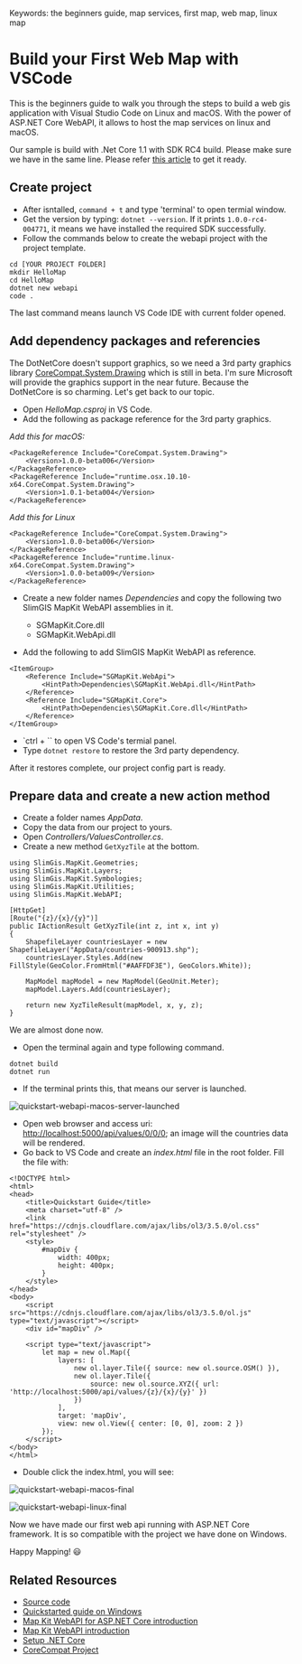 Keywords:   the beginners guide, map services, first map, web map, linux map

# Build your First Web Map with VSCode

<desc>This is the beginners guide to walk you through the steps to build a web gis application with Visual Studio Code on Linux and macOS. With the power of ASP.NET Core WebAPI, it allows to host the map services on linux and macOS.</desc>

Our sample is build with .Net Core 1.1 with SDK RC4 build. Please make sure we have in the same line. Please refer [this article](https://github.com/dotnet/core/blob/master/release-notes/download-archives/rc4-download.md) to get it ready.

## Create project

- After isntalled, `command + t` and type 'terminal' to open termial window.
- Get the version by typing: `dotnet --version`. If it prints `1.0.0-rc4-004771`, it means we have installed the required SDK successfully.
- Follow the commands below to create the webapi project with the project template.

```
cd [YOUR PROJECT FOLDER]
mkdir HelloMap
cd HelloMap
dotnet new webapi
code .
```

The last command means launch VS Code IDE with current folder opened.

## Add dependency packages and referencies

The DotNetCore doesn't support graphics, so we need a 3rd party graphics library [CoreCompat.System.Drawing](https://github.com/CoreCompat/CoreCompat) which is still in beta. I'm sure Microsoft will provide the graphics support in the near future. Because the DotNetCore is so charming. Let's get back to our topic.

- Open *HelloMap.csproj* in VS Code.
- Add the following as package reference for the 3rd party graphics.

*Add this for macOS:*

```
<PackageReference Include="CoreCompat.System.Drawing">
    <Version>1.0.0-beta006</Version>
</PackageReference>    
<PackageReference Include="runtime.osx.10.10-x64.CoreCompat.System.Drawing">
    <Version>1.0.1-beta004</Version>
</PackageReference>
```

*Add this for Linux*

```
<PackageReference Include="CoreCompat.System.Drawing">
    <Version>1.0.0-beta006</Version>
</PackageReference>    
<PackageReference Include="runtime.linux-x64.CoreCompat.System.Drawing">
    <Version>1.0.0-beta009</Version>
</PackageReference>
```

- Create a new folder names *Dependencies* and copy the following two SlimGIS MapKit WebAPI assemblies in it.

    - SGMapKit.Core.dll
    - SGMapKit.WebApi.dll
    
- Add the following to add SlimGIS MapKit WebAPI as reference.

```
<ItemGroup>
    <Reference Include="SGMapKit.WebApi">
        <HintPath>Dependencies\SGMapKit.WebApi.dll</HintPath>
    </Reference>
    <Reference Include="SGMapKit.Core">
        <HintPath>Dependencies\SGMapKit.Core.dll</HintPath>
    </Reference>
</ItemGroup>
```

- `ctrl + \`` to open VS Code's termial panel.
- Type `dotnet restore` to restore the 3rd party dependency.

After it restores complete, our project config part is ready.

## Prepare data and create a new action method

- Create a folder names *AppData*.
- Copy the data from our project to yours.
- Open *Controllers/ValuesController.cs*.
- Create a new method `GetXyzTile` at the bottom.

```
using SlimGis.MapKit.Geometries;
using SlimGis.MapKit.Layers;
using SlimGis.MapKit.Symbologies;
using SlimGis.MapKit.Utilities;
using SlimGis.MapKit.WebAPI;
```

```
[HttpGet]
[Route("{z}/{x}/{y}")]
public IActionResult GetXyzTile(int z, int x, int y)
{
    ShapefileLayer countriesLayer = new ShapefileLayer("AppData/countries-900913.shp");
    countriesLayer.Styles.Add(new FillStyle(GeoColor.FromHtml("#AAFFDF3E"), GeoColors.White));

    MapModel mapModel = new MapModel(GeoUnit.Meter);
    mapModel.Layers.Add(countriesLayer);

    return new XyzTileResult(mapModel, x, y, z);
}
```

We are almost done now.
- Open the terminal again and type following command. 
```
dotnet build
dotnet run
```
- If the terminal prints this, that means our server is launched.

![quickstart-webapi-macos-server-launched](http://i1.piimg.com/567571/1b8995190881dc23.png)
 
- Open web browser and access uri: [http://localhost:5000/api/values/0/0/0](http://localhost:5000/api/values/0/0/0); an image will the countries data will be rendered.
- Go back to VS Code and create an *index.html* file in the root folder. Fill the file with:

```
<!DOCTYPE html>
<html>
<head>
    <title>Quickstart Guide</title>
    <meta charset="utf-8" />
    <link href="https://cdnjs.cloudflare.com/ajax/libs/ol3/3.5.0/ol.css" rel="stylesheet" />
    <style>
        #mapDiv {
            width: 400px;
            height: 400px;
        }
    </style>
</head>
<body>
    <script src="https://cdnjs.cloudflare.com/ajax/libs/ol3/3.5.0/ol.js" type="text/javascript"></script>
    <div id="mapDiv" />

    <script type="text/javascript">
        let map = new ol.Map({
            layers: [
                new ol.layer.Tile({ source: new ol.source.OSM() }),
                new ol.layer.Tile({
                    source: new ol.source.XYZ({ url: 'http://localhost:5000/api/values/{z}/{x}/{y}' })
                })
            ],
            target: 'mapDiv',
            view: new ol.View({ center: [0, 0], zoom: 2 })
        });
    </script>
</body>
</html>
```

- Double click the index.html, you will see:

![quickstart-webapi-macos-final](http://i1.piimg.com/567571/e28df7cafed88916.png)

![quickstart-webapi-linux-final](http://p1.bpimg.com/567571/dada08f63fd42bdd.png)

Now we have made our first web api running with ASP.NET Core framework. It is so compatible with the project we have done on Windows. 

Happy Mapping! 😃

## Related Resources
- [Source code](https://github.com/SlimGIS/Quickstart-WebAPI-DotNetCore-Multi-Platform)
- [Quickstarted guide on Windows](https://slimgis.com/documents/getting-started-webapi-dnc-win)
- [Map Kit WebAPI for ASP.NET Core introduction](https://slimgis.com/products/webapi-dnc)
- [Map Kit WebAPI introduction](https://slimgis.com/products/webapi)
- [Setup .NET Core](https://github.com/dotnet/core/blob/master/release-notes/download-archives/rc4-download.md)
- [CoreCompat Project](https://github.com/CoreCompat/CoreCompat)

